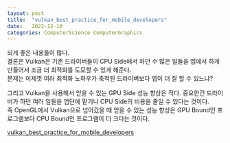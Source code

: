 ```yaml
---
layout: post
title:  "vulkan_best_practice_for_mobile_developers"
date:   2022-12-10
categories: ComputerScience ComputerGraphics
---            
```


되게 좋은 내용들이 많다.      
결론은 Vulkan은 기존 드라이버들이 CPU Side에서 하던 수 많은 일들을 앱에서 하게 만들어서 조금 더 최적화를 도모할 수 있게 해준다.             
문제는 이제껏 여러 최적화 노하우가 축적된 드라이버보다 앱이 더 잘 할 수 있느냐?            
        
그리고 Vulkan을 사용해서 얻을 수 있는 GPU Side 성능 향상은 적다. 중요한건 드라이버가 하던 여러 일들을 앱단에 맡기니 CPU Side의 비용을 줄일 수 있다는 것이다.             
즉 OpenGL에서 Vulkan으로 넘어갔을 때 얻을 수 있는 성능 향상은 GPU Bound인 프로그램보다 CPU Bound인 프로그램이 더 크다는 것이다.               
                     
[vulkan_best_practice_for_mobile_developers](https://arm-software.github.io/vulkan_best_practice_for_mobile_developers/samples/vulkan_basics.html#low-level-graphics-for-power-users)